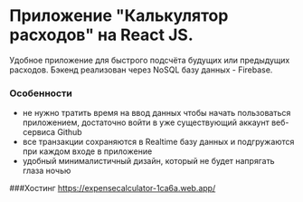 # Приложение "Калькулятор расходов" на React JS.

Удобное приложение для быстрого подсчёта будущих или предыдущих расходов. Бэкенд реализован через NoSQL базу данных - Firebase. 

### Особенности
- не нужно тратить время на ввод данных чтобы начать пользоваться приложением, достаточно войти в уже существующий аккаунт веб-сервиса Github
- все транзакции сохраняются в Realtime базу данных и подгружаются при каждом входе в приложение
- удобный минималистичный дизайн, который не будет напрягать глаза ночью

###Хостинг
https://expensecalculator-1ca6a.web.app/
